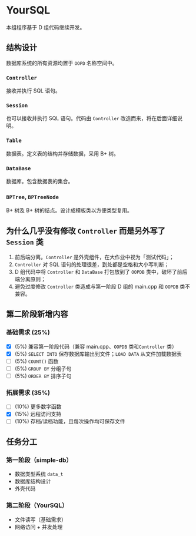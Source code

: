 # YourSQL

本组程序基于 D 组代码继续开发。

## 结构设计

数据库系统的所有资源均置于 `OOPD` 名称空间中。

### `Controller`

接收并执行 SQL 语句。

### `Session`

也可以接收并执行 SQL 语句。代码由 `Controller` 改造而来，将在后面详细说明。

### `Table`

数据表。定义表的结构并存储数据，采用 B+ 树。

### `DataBase`

数据库。包含数据表的集合。

### `BPTree`, `BPTreeNode`

B+ 树及 B+ 树的结点。设计成模板类以方便类型复用。

## 为什么几乎没有修改 `Controller` 而是另外写了 `Session` 类

1. 前后端分离。`Controller` 是外壳组件，在大作业中视为「测试代码」；
2. `Controller` 对 SQL 语句的处理很差，到处都是空格和大小写判断；
3. D 组代码中将 `Controller` 和 `DataBase` 打包放到了 `OOPDB` 类中，破坏了前后端分离原则；
4. 避免过度修改 `Controller` 类造成与第一阶段 D 组的 main.cpp 和 `OOPDB` 类不兼容。

## 第二阶段新增内容

### 基础需求 (25%)

* [x] (5%) 兼容第一阶段代码（兼容 main.cpp、`OOPDB` 类和`Controller` 类）
* [x] (5%) `SELECT INTO` 保存数据库输出到文件；`LOAD DATA` 从文件加载数据表
* [ ] (5%) `COUNT()` 函数
* [ ] (5%) `GROUP BY` 分组子句
* [ ] (5%) `ORDER BY` 排序子句

### 拓展需求 (35%)

* [ ] (10%) 更多数字函数
* [x] (15%) 远程访问支持
* [ ] (10%) 存档/读档功能，且每次操作均可保存文件

## 任务分工

### 第一阶段（simple-db）

* 数据类型系统 `data_t`
* 数据库结构设计
* 外壳代码

### 第二阶段（YourSQL）

* 文件读写（基础需求）
* 网络访问 + 并发处理
